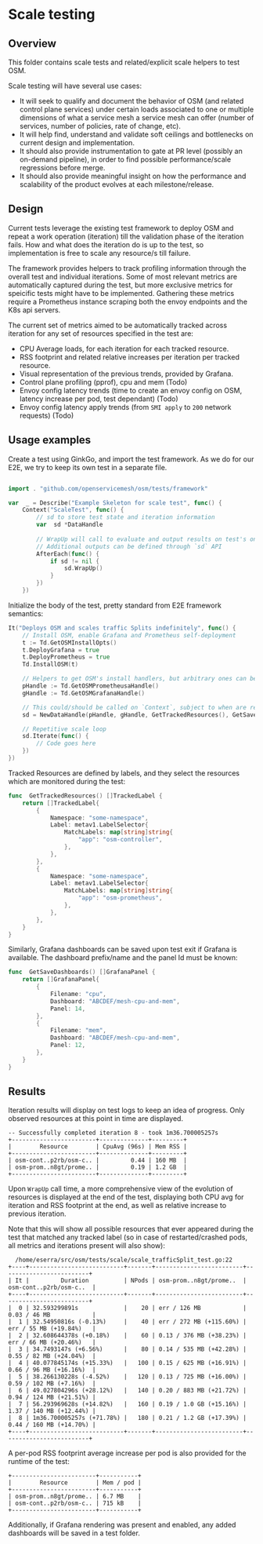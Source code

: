 # Scale testing
## Overview
This folder contains scale tests and related/explicit scale helpers to test OSM.

Scale testing will have several use cases:
- It will seek to qualify and document the behavior of OSM (and related control plane services) under certain loads associated to one or multiple dimensions of what a service mesh a service mesh can offer (number of services, number of policies, rate of change, etc).
- It will help find, understand and validate soft ceilings and bottlenecks on current design and implementation.
- It should also provide instrumentation to gate at PR level (possibly an on-demand pipeline), in order to find possible performance/scale regressions before merge.
- It should also provide meaningful insight on how the performance and scalability of the product evolves at each milestone/release.

## Design

Current tests leverage the existing test framework to deploy OSM and repeat a work operation (iteration) till the validation phase of the iteration fails. How and what does the iteration do is up to the test, so implementation is free to scale any resource/s till failure.

The framework provides helpers to track profiling information through the overall test and individual iterations. Some of most relevant metrics are automatically captured during the test, but more exclusive metrics for speicific tests might have to be implemented. 
Gathering these metrics require a Prometheus instance scraping both the envoy endpoints and the K8s api servers.

The current set of metrics aimed  to be automatically tracked across iteration for any set of resources specified in the test are:
- CPU Average loads, for each iteration for each tracked resource.
- RSS footprint and related relative increases per iteration per tracked resource.
- Visual representation of the previous trends, provided by Grafana.
- Control plane profiling (pprof), cpu and mem (Todo)
- Envoy config latency trends (time to create an envoy config on OSM, latency increase per pod, test dependant) (Todo)
- Envoy config latency apply trends (from  `SMI apply`  to  `200`  network requests) (Todo)


## Usage examples
Create a test using GinkGo, and import the test framework. As we do for our E2E, we try to keep its own test in a separate file.
```go

import . "github.com/openservicemesh/osm/tests/framework"

var  _ = Describe("Example Skeleton for scale test", func() {
    Context("ScaleTest", func() {
		// sd to store test state and iteration information
		var  sd *DataHandle
		
		// WrapUp will call to evaluate and output results on test's on os.Stdout.
		// Additional outputs can be defined through `sd` API
        AfterEach(func() {
	        if sd != nil {
				sd.WrapUp()
			}
		})
	})
```

Initialize the body of the test, pretty standard from E2E framework semantics:
```go
It("Deploys OSM and scales traffic Splits indefinitely", func() {
	// Install OSM, enable Grafana and Prometheus self-deployment
	t := Td.GetOSMInstallOpts()
	t.DeployGrafana = true
	t.DeployPrometheus = true
	Td.InstallOSM(t)

	// Helpers to get OSM's install handlers, but arbitrary ones can be provided
	pHandle := Td.GetOSMPrometheusaHandle()
	gHandle := Td.GetOSMGrafanaHandle()

	// This could/should be called on `Context`, subject to when are resources available
	sd = NewDataHandle(pHandle, gHandle, GetTrackedResources(), GetSaveDashboards())	

	// Repetitive scale loop
	sd.Iterate(func() {
		// Code goes here
	})
})
```

Tracked Resources are defined by labels, and they select the resources which are monitored during the test:
```go
func  GetTrackedResources() []TrackedLabel {
	return []TrackedLabel{
		{
			Namespace: "some-namespace",
			Label: metav1.LabelSelector{
				MatchLabels: map[string]string{
					"app": "osm-controller",
				},
			},
		},
		{
			Namespace: "some-namespace",
			Label: metav1.LabelSelector{
				MatchLabels: map[string]string{
					"app": "osm-prometheus",
				},
			},
		},
	}
}
```

Similarly, Grafana dashboards can be saved upon test exit if Grafana is available. The dashboard prefix/name and the panel Id must be known:
```go
func  GetSaveDashboards() []GrafanaPanel {
	return []GrafanaPanel{
		{
			Filename: "cpu",
			Dashboard: "ABCDEF/mesh-cpu-and-mem",
			Panel: 14,
		},
		{
			Filename: "mem",
			Dashboard: "ABCDEF/mesh-cpu-and-mem",
			Panel: 12,
		},
	}
}
```

## Results
 Iteration results will display on test logs to keep an idea of progress.
Only observed resources at this point in time are displayed.
```
-- Successfully completed iteration 8 - took 1m36.700005257s
+------------------------+--------------+---------+
|        Resource        | CpuAvg (96s) | Mem RSS |
+------------------------+--------------+---------+
| osm-cont..p2rb/osm-c.. |         0.44 | 160 MB  |
| osm-prom..n8gt/prome.. |         0.19 | 1.2 GB  |
+------------------------+--------------+---------+
```

Upon `WrapUp` call time, a more comprehensive view of the evolution of resources is displayed at the end of the test, displaying both CPU avg for iteration and RSS footprint at the end, as well as relative increase to previous iteration.

Note that this will  show all possible resources that ever appeared during the test that matched any tracked label (so in case of restarted/crashed pods, all metrics and iterations present will also show):
```[AfterEach] ScaleClientServerTrafficSplit
  /home/eserra/src/osm/tests/scale/scale_trafficSplit_test.go:22
+----+---------------------------+-------+-------------------------+-------------------------+
| It |         Duration          | NPods | osm-prom..n8gt/prome..  | osm-cont..p2rb/osm-c..  |
+----+---------------------------+-------+-------------------------+-------------------------+
|  0 | 32.593299891s             |    20 | err / 126 MB            | 0.03 / 46 MB            |
|  1 | 32.54950816s (-0.13%)     |    40 | err / 272 MB (+115.60%) | err / 55 MB (+19.84%)   |
|  2 | 32.608644378s (+0.18%)    |    60 | 0.13 / 376 MB (+38.23%) | err / 66 MB (+20.46%)   |
|  3 | 34.7493147s (+6.56%)      |    80 | 0.14 / 535 MB (+42.28%) | 0.55 / 82 MB (+24.04%)  |
|  4 | 40.077845174s (+15.33%)   |   100 | 0.15 / 625 MB (+16.91%) | 0.66 / 96 MB (+16.16%)  |
|  5 | 38.266130228s (-4.52%)    |   120 | 0.13 / 725 MB (+16.00%) | 0.59 / 102 MB (+7.16%)  |
|  6 | 49.027804296s (+28.12%)   |   140 | 0.20 / 883 MB (+21.72%) | 0.94 / 124 MB (+21.51%) |
|  7 | 56.293969628s (+14.82%)   |   160 | 0.19 / 1.0 GB (+15.16%) | 1.37 / 140 MB (+12.44%) |
|  8 | 1m36.700005257s (+71.78%) |   180 | 0.21 / 1.2 GB (+17.39%) | 0.44 / 160 MB (+14.70%) |
+----+---------------------------+-------+-------------------------+-------------------------+
```
A per-pod RSS footprint average increase per pod is also provided for the runtime of the test:
```
+------------------------+-----------+
|        Resource        | Mem / pod |
+------------------------+-----------+
| osm-prom..n8gt/prome.. | 6.7 MB    |
| osm-cont..p2rb/osm-c.. | 715 kB    |
+------------------------+-----------+
```

Additionally, if Grafana rendering was present and enabled, any added dashboards will be saved in a test folder.
